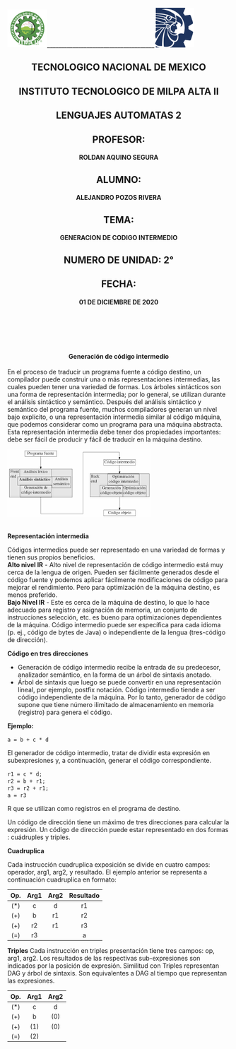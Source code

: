 
<img src="img/itma.png" width="90">______________________________________<img src="img/tec.png" width="90">
<H2>TECNOLOGICO NACIONAL DE MEXICO</H2>
<H2>INSTITUTO TECNOLOGICO DE MILPA ALTA II</H2>
<H2>LENGUAJES AUTOMATAS 2</H2>
<H2>PROFESOR:</H2>
<H4>ROLDAN AQUINO SEGURA</H4>
<H2>ALUMNO:</H2>
<H4>ALEJANDRO POZOS RIVERA</H4>
<H2>TEMA:</H2>
<H4>GENERACION DE CODIGO INTERMEDIO</H4>
<H2>NUMERO DE UNIDAD: 2°</H2>
<H2>FECHA: </H2>
<H4>01 DE DICIEMBRE DE 2020</H4>


<br>
<br>
<br>
<br>

#### Generación de código intermedio 

En el proceso de traducir un programa fuente a código destino, un compilador puede construir una o más representaciones intermedias, las cuales pueden tener una variedad de formas. Los árboles sintácticos son una forma de representación intermedia; por lo general, se utilizan durante el análisis sintáctico y semántico.
Después del análisis sintáctico y semántico del programa fuente, muchos compiladores generan un nivel bajo explícito, o una representación intermedia similar al código máquina, que podemos considerar como un programa para una máquina abstracta. Esta representación intermedia debe tener dos propiedades importantes: debe ser fácil de producir y fácil de traducir en la máquina destino.
 <br>

<img src="img/codigo_intermedio.png">

<br>
<br>

**Representación intermedia**

Códigos intermedios puede ser representado en una variedad de formas y tienen sus propios beneficios.<br>
**Alto nivel IR** - Alto nivel de representación de código intermedio está muy cerca de la lengua de origen. Pueden ser fácilmente generados desde el código fuente y podemos aplicar fácilmente modificaciones de código para mejorar el rendimiento. Pero para optimización de la máquina destino, es menos preferido.<br>
**Bajo Nivel IR** - Este es cerca de la máquina de destino, lo que lo hace adecuado para registro y asignación de memoria, un conjunto de instrucciones selección, etc. es bueno para optimizaciones dependientes de la máquina.
Código intermedio puede ser específica para cada idioma (p. ej., código de bytes de Java) o independiente de la lengua (tres-código de dirección).

**Código en tres direcciones**

- Generación de código intermedio recibe la entrada de su predecesor, analizador semántico, en la forma de un árbol de sintaxis anotado. 
- Árbol de sintaxis que luego se puede convertir en una representación lineal, por ejemplo, postfix notación. Código intermedio tiende a ser código independiente de la máquina. Por lo tanto, generador de código supone que tiene número ilimitado de almacenamiento en memoria (registro) para genera el código. 

**Ejemplo:**
```
a = b + c * d
```

El generador de código intermedio, tratar de dividir esta expresión en subexpresiones y, a continuación, generar el código correspondiente.
```
r1 = c * d;
r2 = b + r1; 
r3 = r2 + r1;
a = r3
```
R que se utilizan como registros en el programa de destino.

Un código de dirección tiene un máximo de tres direcciones para calcular la expresión. Un código de dirección puede estar representado en dos formas : cuádruples y triples.


**Cuadruplica**

Cada instrucción cuadruplica exposición se divide en cuatro campos: operador, arg1, arg2, y resultado. El ejemplo anterior se representa a continuación cuadruplica en formato:

Op. | Arg1 | Arg2 | Resultado
:------------: | :-----------: | :-----------: | :-----------:
(*) | c | d | r1
(+) | b | r1 | r2
(+) | r2 | r1 | r3
(=) | r3 |  | a

**Triples**
Cada instrucción en triples presentación tiene tres campos: op, arg1, arg2. Los resultados de las respectivas sub-expresiones son indicados por la posición de expresión. Similitud con Triples representan DAG y árbol de sintaxis. Son equivalentes a DAG al tiempo que representan las expresiones.

Op. | Arg1 | Arg2 
:------------: | :-----------: | :-----------:
(*) | c | d 
(+) | b | (0)
(+) | (1) | (0)
(=) | (2) | 





 <style type="text/css">
  H2 {
    text-align: center; }
  H4 {
    text-align: center; }
  </style>
